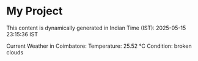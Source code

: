 # My Project

This content is dynamically generated in Indian Time (IST): 2025-05-15 23:15:36 IST


Current Weather in Coimbatore:
Temperature: 25.52 °C
Condition: broken clouds
